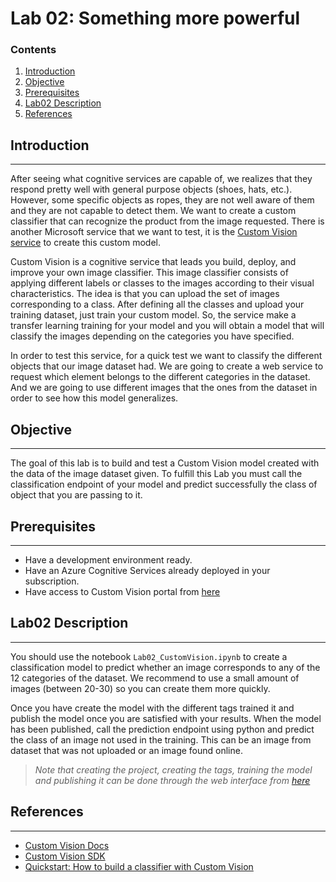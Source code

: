 # Lab 02: Something more powerful

### Contents 

1. [Introduction](#introduction)
1. [Objective](#objective)
1. [Prerequisites](#prerequisites)
1. [Lab02 Description](#lab02-description)
1. [References](#references)

## Introduction
---

After seeing what cognitive services are capable of, we realizes that they respond pretty well with general purpose objects (shoes, hats, etc.).
However, some specific objects as ropes, they are not well aware of them and they are not capable to detect them.
We want to create a custom classifier that can recognize the product from the image requested.
There is another Microsoft service that we want to test, it is the [Custom Vision service](https://azure.microsoft.com/es-es/services/cognitive-services/custom-vision-service/) to create this custom model.

Custom Vision is a cognitive service that leads you build, deploy, and improve your own image classifier.
This image classifier consists of applying different labels or classes to the images according to their visual characteristics.
The idea is that you can upload the set of images corresponding to a class.
After defining all the classes and upload your training dataset, just train your custom model.
So, the service make a transfer learning training for your model and you will obtain a model that will classify the images depending on the categories you have specified. 

In order to test this service, for a quick test we want to classify the different objects that our image dataset had.
We are going to create a web service to request which element belongs to the different categories in the dataset.
And we are going to use different images that the ones from the dataset in order to see how this model generalizes.

## Objective
---

The goal of this lab is to build and test a Custom Vision model created with the data of the image dataset given.
To fulfill this Lab you must call the classification endpoint of your model and predict successfully the class of object that you are passing to it.

## Prerequisites
---

* Have a development environment ready.
* Have an Azure Cognitive Services already deployed in your subscription.
* Have access to Custom Vision portal from [here](https://customvision.ai)
        
## Lab02 Description
---

You should use the notebook `Lab02_CustomVision.ipynb` to create a classification model to predict whether an image corresponds to any of the 12 categories of the dataset.
We recommend to use a small amount of images (between 20-30) so you can create them more quickly.

Once you have create the model with the different tags trained it and publish the model once you are satisfied with your results.
When the model has been published, call the prediction endpoint using python and predict the class of an image not used in the training.
This can be an image from dataset that was not uploaded or an image found online.

> *Note that creating the project, creating the tags, training the model and publishing it can be done through the web interface from [here](https://www.customvision.ai/)*

## References
---
* [Custom Vision Docs](https://docs.microsoft.com/en-us/azure/cognitive-services/custom-vision-service/)
* [Custom Vision SDK](https://docs.microsoft.com/en-gb/python/api/overview/azure/cognitiveservices/customvision?view=azure-python)
* [Quickstart: How to build a classifier with Custom Vision](https://docs.microsoft.com/en-us/azure/cognitive-services/custom-vision-service/getting-started-build-a-classifier)
